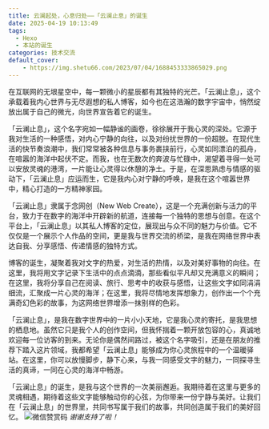 ```yaml
---
title: 云澜起处，心息归处——「云澜止息」的诞生
date: 2025-04-19 10:13:49
tags:
  - Hexo
  - 本站的诞生
categories: 技术交流
default_cover:
    - https://img.shetu66.com/2023/07/04/1688453333865029.png
---
```


在互联网的无垠星空中，每一颗微小的星辰都有其独特的光芒。「云澜止息」，这个承载着我内心世界与无尽遐想的私人博客，如今也在这浩瀚的数字宇宙中，悄然绽放出属于自己的微光，向世界宣告着它的诞生。

「云澜止息」，这个名字宛如一幅静谧的画卷，徐徐展开于我心灵的深处。它源于我对生活的一种感悟，对内心宁静的向往，以及对纷扰世界的一份超脱。在现代生活的快节奏浪潮中，我们常常被各种信息与事务裹挟前行，心灵如同漂泊的孤舟，在喧嚣的海洋中起伏不定。而我，也在无数次的奔波与忙碌中，渴望着寻得一处可以安放灵魂的港湾，一片能让心灵得以休憩的净土。于是，在深思熟虑与情感的驱动下，「云澜止息」应运而生，它是我内心对宁静的呼唤，是我在这个喧嚣世界中，精心打造的一方精神家园。

「云澜止息」隶属于念网创（New Web Create），这是一个充满创新与活力的平台，致力于在数字的海洋中开辟新的航道，连接每一个独特的思想与创意。在这个平台上，「云澜止息」以其私人博客的定位，展现出与众不同的魅力与价值。它不仅仅是一个展示个人作品的空间，更是我与世界交流的桥梁，是我在网络世界中表达自我、分享感悟、传递情感的独特方式。

博客的诞生，凝聚着我对文字的热爱，对生活的热情，以及对美好事物的向往。在这里，我将用文字记录下生活中的点点滴滴，那些看似平凡却又充满意义的瞬间；在这里，我将分享自己在阅读、旅行、思考中的收获与感悟，让这些文字如同涓涓细流，汇聚成一片心灵的海洋；在这里，我将尽情地发挥想象力，创作出一个个充满奇幻色彩的故事，为这网络世界增添一抹别样的色彩。

「云澜止息」，是我在数字世界中的一片小小天地，它是我心灵的寄托，是我思想的栖息地。虽然它只是我个人的创作空间，但我怀揣着一颗开放包容的心，真诚地欢迎每一位访客的到来。无论你是偶然间路过，被这个名字吸引，还是在朋友的推荐下踏入这片领域，我都希望「云澜止息」能够成为你心灵旅程中的一个温暖驿站。在这里，你可以放慢脚步，静下心来，与我一同感受文字的魅力，一同探寻生活的真谛，一同在心灵的海洋中畅游。

「云澜止息」的诞生，是我与这个世界的一次美丽邂逅。我期待着在这里与更多的灵魂相遇，期待着这些文字能够触动你的心弦，为你带来一份宁静与美好。让我们在「云澜止息」的世界里，共同书写属于我们的故事，共同创造属于我们的美好回忆。
 ![微信赞赏码](https://wunian.netlify.app/img/IMG183624.png)
*谢谢支持了啦！*